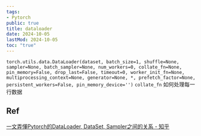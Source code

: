 ```yaml
---
tags:
- Pytorch
public: true
title: dataloader
date: 2024-10-05
lastMod: 2024-10-05
toc: "true"
---
```


`torch.utils.data.DataLoader(dataset, batch_size=1, shuffle=None, sampler=None, batch_sampler=None, num_workers=0, collate_fn=None, pin_memory=False, drop_last=False, timeout=0, worker_init_fn=None, multiprocessing_context=None, generator=None, *, prefetch_factor=None, persistent_workers=False, pin_memory_device='')`
`collate_fn` 如何处理每一行数据

## Ref
[一文弄懂Pytorch的DataLoader, DataSet, Sampler之间的关系 - 知乎](https://zhuanlan.zhihu.com/p/76893455)